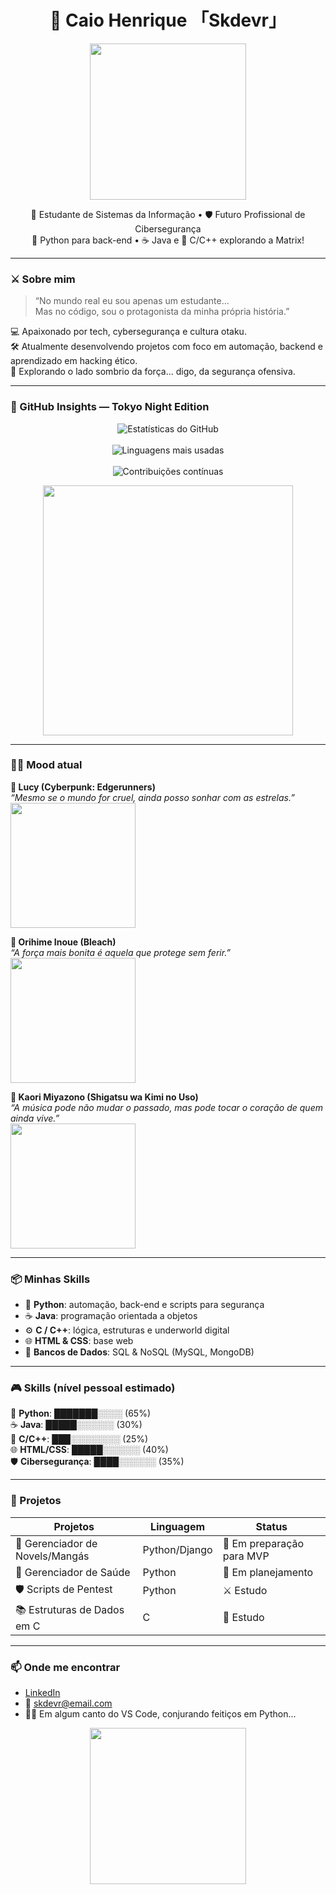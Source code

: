 <h1 align="center">👾 Caio Henrique 「Skdevr」</h1>

<p align="center">
  <img src="https://media2.giphy.com/media/v1.Y2lkPTc5MGI3NjExbWd4bng1MTFtMmtoNjc1ZWgwejI0ZW9oMnZ5YW9ua293Nmpxam11OCZlcD12MV9pbnRlcm5hbF9naWZfYnlfaWQmY3Q9Zw/QU7IFSUto0kIV0l5H8/giphy.gif" width="250"/>
</p>

<p align="center">
  🧠 Estudante de Sistemas da Informação • 🛡️ Futuro Profissional de Cibersegurança <br>
  🐍 Python para back-end • ☕ Java e 🧩 C/C++ explorando a Matrix!
</p>

---

### ⚔️ Sobre mim

> “No mundo real eu sou apenas um estudante...  
> Mas no código, sou o protagonista da minha própria história.”

💻 Apaixonado por tech, cybersegurança e cultura otaku.  
🛠️ Atualmente desenvolvendo projetos com foco em automação, backend e aprendizado em hacking ético.  
🌌 Explorando o lado sombrio da força... digo, da segurança ofensiva.

---

### 🌆 GitHub Insights — Tokyo Night Edition

<p align="center">
  <img src="https://github-readme-stats.vercel.app/api?username=Skdevr&show_icons=true&count_private=true&theme=tokyonight&hide_border=true&locale=pt-br" alt="Estatísticas do GitHub" />
  <br><br>
  <img src="https://github-readme-stats.vercel.app/api/top-langs/?username=Skdevr&layout=compact&theme=tokyonight&hide_border=true&locale=pt-br" alt="Linguagens mais usadas" />
  <br><br>
  <img src="https://streak-stats.demolab.com?user=Skdevr&theme=tokyonight&hide_border=true&locale=pt-br" alt="Contribuições contínuas" />
</p>

<p align="center">
  <img src="https://media2.giphy.com/media/v1.Y2lkPTc5MGI3NjExbWd4bng1MTFtMmtoNjc1ZWgwejI0ZW9oMnZ5YW9ua293Nmpxam11OCZlcD12MV9pbnRlcm5hbF9naWZfYnlfaWQmY3Q9Zw/QU7IFSUto0kIV0l5H8/giphy.gif" width="400"/>
</p>

---

### 👩‍💻 Mood atual

**💜 Lucy (Cyberpunk: Edgerunners)**  
*“Mesmo se o mundo for cruel, ainda posso sonhar com as estrelas.”*  
<img src="https://media1.giphy.com/media/Ozf4qM5aX1qUqwtmFF/giphy.gif?cid=6c09b952b7vqud73013e6qbny4rptyj1jyllhh44xkfi27hv&ep=v1_internal_gif_by_id&rid=giphy.gif&ct=g" width="200" />

**🍓 Orihime Inoue (Bleach)**  
*“A força mais bonita é aquela que protege sem ferir.”*  
<img src="https://i.gifer.com/71e.gif" width="200" />

**🎻 Kaori Miyazono (Shigatsu wa Kimi no Uso)**  
*“A música pode não mudar o passado, mas pode tocar o coração de quem ainda vive.”*  
<img src="https://media2.giphy.com/media/v1.Y2lkPTc5MGI3NjExaWFxNmloeGt1dHFhYjVpNDdiaHZkdDBieGY1ZzExdXZiOWV3OWcxdCZlcD12MV9pbnRlcm5hbF9naWZfYnlfaWQmY3Q9Zw/4dYz4Vils2Ugvrxdsm/giphy.gif" width="200" />

---

### 📦 Minhas Skills

- 🐍 **Python**: automação, back-end e scripts para segurança
- ☕ **Java**: programação orientada a objetos
- ⚙️ **C / C++**: lógica, estruturas e underworld digital
- 🌐 **HTML & CSS**: base web
- 🧰 **Bancos de Dados**: SQL & NoSQL (MySQL, MongoDB)

---

### 🎮 Skills (nível pessoal estimado)

🐍 **Python**: ███████░░░░ (65%)  
☕ **Java**: █████░░░░░░ (30%)  
🧩 **C/C++**: ███░░░░░░░░ (25%)  
🌐 **HTML/CSS**: █████░░░░░░ (40%)  
🛡️ **Cibersegurança**: ████░░░░░░ (35%)  

---

### 📁 Projetos

| Projetos                          | Linguagem     | Status                        |
|----------------------------------|---------------|-------------------------------|
| 📖 Gerenciador de Novels/Mangás  | Python/Django | 🔧 Em preparação para MVP     |
| 💊 Gerenciador de Saúde          | Python        | 🧱 Em planejamento            |
| 🛡️ Scripts de Pentest            | Python        | ⚔️ Estudo                     |
| 📚 Estruturas de Dados em C      | C             | 📖 Estudo                     |

---

### 📫 Onde me encontrar

- [LinkedIn](https://www.linkedin.com/in/seu-usuario)  
- 📧 skdevr@email.com  
- 🧙‍♂️ Em algum canto do VS Code, conjurando feitiços em Python...

<p align="center">
  <img src="https://media.tenor.com/Lq3UOQ1n6hMAAAAd/hacker-anime.gif" width="250"/>
</p>
